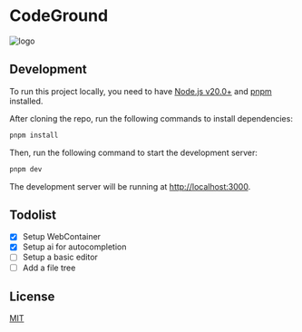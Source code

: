 # CodeGround

![logo]("https://github.com/Jace254/code.joash.me/blob/main/logo.svg?raw=true")

## Development

To run this project locally, you need to have [Node.js v20.0+](https://nodejs.org/en/) and [pnpm](https://pnpm.io/) installed.

After cloning the repo, run the following commands to install dependencies:

```bash
pnpm install
```

Then, run the following command to start the development server:

```bash
pnpm dev
```

The development server will be running at [http://localhost:3000](http://localhost:3000).

## Todolist

- [x] Setup WebContainer
- [x] Setup ai for autocompletion
- [ ] Setup a basic editor
- [ ] Add a file tree

## License

[MIT](./LICENSE)